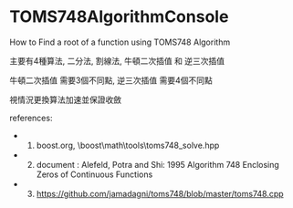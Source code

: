 # TOMS748AlgorithmConsole
 How to Find a root of a function using TOMS748 Algorithm

主要有4種算法, 二分法, 割線法, 牛頓二次插值 和 逆三次插值

牛頓二次插值 需要3個不同點, 逆三次插值 需要4個不同點

視情況更換算法加速並保證收斂

references:
* 1. boost.org, \boost\math\tools\toms748_solve.hpp
* 2. document : Alefeld, Potra and Shi: 1995 Algorithm 748 Enclosing Zeros of Continuous Functions
* 3. https://github.com/jamadagni/toms748/blob/master/toms748.cpp
